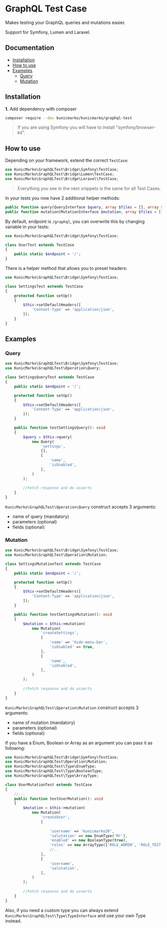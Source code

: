 GraphQL Test Case
=================

Makes testing your GraphQL queries and mutations easier.

Support for Symfony, Lumen and Laravel.

Documentation
-------------

* [Installation](#installation)
* [How to use](#how-to-use)
* [Examples](#examples)
    * [Query](#query)
    * [Mutation](#mutation)

## Installation

**1.**  Add dependency with composer

```bash
composer require --dev kunicmarko/kunicmarko/graphql-test
```

> If you are using Symfony you will have to install "symfony/browser-kit".

## How to use

Depending on your framework, extend the correct `TestCase`:

```php
use KunicMarko\GraphQLTest\Bridge\Symfony\TestCase;
use KunicMarko\GraphQLTest\Bridge\Lumen\TestCase;
use KunicMarko\GraphQLTest\Bridge\Laravel\TestCase;
```

> Everything you see in the next snippets is the same for all Test Cases.

In your tests you now have 2 additional helper methods:

```php
public function query(QueryInterface $query, array $files = [], array $headers = []);
public function mutation(MutationInterface $mutation, array $files = [], array $headers = [])
```

By default, endpoint is `/graphql`, you can overwrite this by changing variable in your tests:

```php
use KunicMarko\GraphQLTest\Bridge\Symfony\TestCase;

class UserTest extends TestCase
{
    public static $endpoint = '/';
}

```

There is a helper method that allows you to preset headers:

```php
use KunicMarko\GraphQLTest\Bridge\Symfony\TestCase;

class SettingsTest extends TestCase
{
    protected function setUp()
    {
        $this->setDefaultHeaders([
            'Content-Type' => 'application/json',
        ]);
    }
}

```

## Examples

### Query

```php
use KunicMarko\GraphQLTest\Bridge\Symfony\TestCase;
use KunicMarko\GraphQLTest\Operation\Query;

class SettingsQueryTest extends TestCase
{
    public static $endpoint = '/';

    protected function setUp()
    {
        $this->setDefaultHeaders([
            'Content-Type' => 'application/json',
        ]);
    }

    public function testSettingsQuery(): void
    {
        $query = $this->query(
            new Query(
                'settings',
                [],
                [
                    'name',
                    'isEnabled',
                ],
            )
        );
        
        //Fetch response and do asserts
    }
}
```

`KunicMarko\GraphQLTest\Operation\Query` construct accepts 3 arguments:

* name of query (mandatory)
* parameters (optional)
* fields (optional)

### Mutation

```php
use KunicMarko\GraphQLTest\Bridge\Symfony\TestCase;
use KunicMarko\GraphQLTest\Operation\Mutation;

class SettingsMutationTest extends TestCase
{
    public static $endpoint = '/';

    protected function setUp()
    {
        $this->setDefaultHeaders([
            'Content-Type' => 'application/json',
        ]);
    }

    public function testSettingsMutation(): void
    {
        $mutation = $this->mutation(
            new Mutation(
                'createSettings',
                [
                    'name' => 'hide-menu-bar',
                    'isEnabled' => true,
                ],
                [
                    'name',
                    'isEnabled',
                ],
            )
        );
        
        //Fetch response and do asserts
    }
}
```

`KunicMarko\GraphQLTest\Operation\Mutation` construct accepts 3 arguments:

* name of mutation (mandatory)
* parameters (optional)
* fields (optional)

If you have a Enum, Boolean or Array as an argument you can pass it as following:

```php
use KunicMarko\GraphQLTest\Bridge\Symfony\TestCase;
use KunicMarko\GraphQLTest\Operation\Mutation;
use KunicMarko\GraphQLTest\Type\EnumType;
use KunicMarko\GraphQLTest\Type\BooleanType;
use KunicMarko\GraphQLTest\Type\ArrayType;

class UserMutationTest extends TestCase
{
    //...
    public function testUserMutation(): void
    {
        $mutation = $this->mutation(
            new Mutation(
                'createUser',
                [
                    
                    'username' => 'kunicmarko20',
                    'salutation' => new EnumType('Mr'),
                    'enabled' => new BooleanType(true),
                    'roles' => new ArrayType(['ROLE_ADMIN', 'ROLE_TEST']),
                    //..
                ],
                [
                    'username',
                    'salutation',
                ],
            )
        );
        
        //Fetch response and do asserts
    }
}
```

Also, if you need a custom type you can always extend `KunicMarko\GraphQLTest\Type\TypeInterface`
and use your own Type instead.
